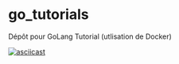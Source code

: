 # go_tutorials
Dépôt pour GoLang Tutorial (utlisation de Docker)

[![asciicast](https://asciinema.org/a/6ek75sd4vqg9s25mh3julyjyc.png)](https://asciinema.org/a/6ek75sd4vqg9s25mh3julyjyc)
